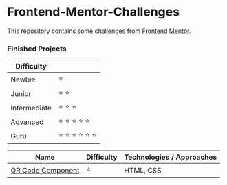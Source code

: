 # Frontend-Mentor-Challenges

This repository contains some challenges from [Frontend Mentor](https://www.frontendmentor.io/challenges).

### Finished Projects

| Difficulty   |                                           |
|--------------|-------------------------------------------|
| Newbie       | :star:                                    |
| Junior       | :star: :star:                             |
| Intermediate | :star: :star: :star:                      |
| Advanced     | :star: :star: :star: :star: :star:        |
| Guru         | :star: :star: :star: :star: :star: :star: |

| Name                                                                         | Difficulty | Technologies / Approaches |
|------------------------------------------------------------------------------|------------|---------------------------|
| [QR Code Component](https://danyelvarejao.github.io/frontend-mentor/qr-code) | :star:     | HTML, CSS                 |

